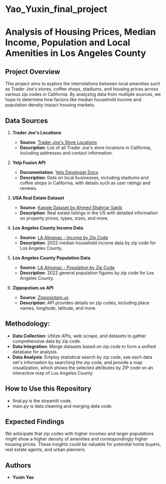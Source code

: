 # Yao_Yuxin_final_project
# Analysis of Housing Prices, Median Income, Population and Local Amenities in Los Angeles County

## Project Overview
This project aims to explore the interrelations between local amenities such as Trader Joe's stores, coffee shops, stadiums, and housing prices across various zip codes in California. By analyzing data from multiple sources, we hope to determine how factors like median household income and population density impact housing markets.

## Data Sources
1. **Trader Joe's Locations**  
   - **Source**: [Trader Joe's Store Locations](https://locations.traderjoes.com/ca/)  
   - **Description**: List of all Trader Joe's store locations in California, including addresses and contact information.

2. **Yelp Fusion API**  
   - **Documentation**: [Yelp Developer Docs](https://docs.developer.yelp.com/docs/fusion-intro)  
   - **Description**: Data on local businesses, including stadiums and coffee shops in California, with details such as user ratings and reviews.

3. **USA Real Estate Dataset**  
   - **Source**: [Kaggle Dataset by Ahmed Shahriar Sakib](https://www.kaggle.com/datasets/ahmedshahriarsakib/usa-real-estate-dataset/data)  
   - **Description**: Real estate listings in the US with detailed information on property prices, types, sizes, and more.

4. **Los Angeles County Income Data**  
   - **Source**: [LA Almanac - Income by Zip Code](https://www.laalmanac.com/employment/em12c.php)  
   - **Description**: 2022 median household income data by zip code for Los Angeles County.

5. **Los Angeles County Population Data**  
   - **Source**: [LA Almanac - Population by Zip Code](https://www.laalmanac.com/population/po03z.php)  
   - **Description**: 2022 general population figures by zip code for Los Angeles County.

6. **Zippopotam.us API**  
   - **Source**: [Zippopotam.us](http://api.zippopotam.us/)  
   - **Description**: API provides details on zip codes, including place names, longitude, latitude, and more.

## Methodology:
- **Data Collection**: Utilize APIs, web scrape, and datasets to gather comprehensive data by zip code.
- **Data Integration**: Merge datasets based on zip code to form a unified database for analysis.
- **Data Analysis**: Employ statistical search by zip code, see each data set's information by searching the zip code, and provide a map visualization, which shows the selected attributes by ZIP code on an interactive map of Los Angeles County.

## How to Use this Repository
- final.py is the streamlit code.
- main.py is data cleaning and merging data code.

## Expected Findings
We anticipate that zip codes with higher incomes and larger populations might show a higher density of amenities and correspondingly higher housing prices. These insights could be valuable for potential home buyers, real estate agents, and urban planners.

## Authors
- **Yuxin Yao**


